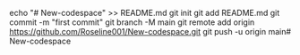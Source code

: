 echo "# New-codespace" >> README.md
git init
git add README.md
git commit -m "first commit"
git branch -M main
git remote add origin https://github.com/Roseline001/New-codespace.git
git push -u origin main# New-codespace

